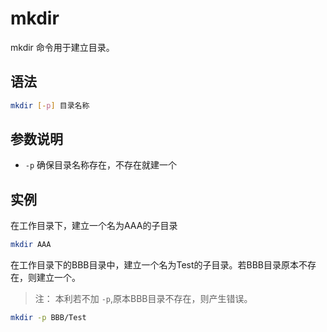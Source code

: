 # mkdir

mkdir 命令用于建立目录。

## 语法

```bash
mkdir [-p] 目录名称
```

## 参数说明

- `-p` 确保目录名称存在，不存在就建一个

## 实例

在工作目录下，建立一个名为AAA的子目录

```bash
mkdir AAA
```

在工作目录下的BBB目录中，建立一个名为Test的子目录。若BBB目录原本不存在，则建立一个。

> 注： 本利若不加 `-p`,原本BBB目录不存在，则产生错误。

```bash
mkdir -p BBB/Test
```
